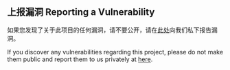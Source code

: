 ## 上报漏洞 Reporting a Vulnerability

如果您发现了关于此项目的任何漏洞，请不要公开，请在[此处](https://github.com/klxiaoniu/QQVersionList/security)向我们私下报告漏洞。

If you discover any vulnerabilities regarding this project, please do not make them public and report them to us privately at [here](https://github.com/klxiaoniu/QQVersionList/security).